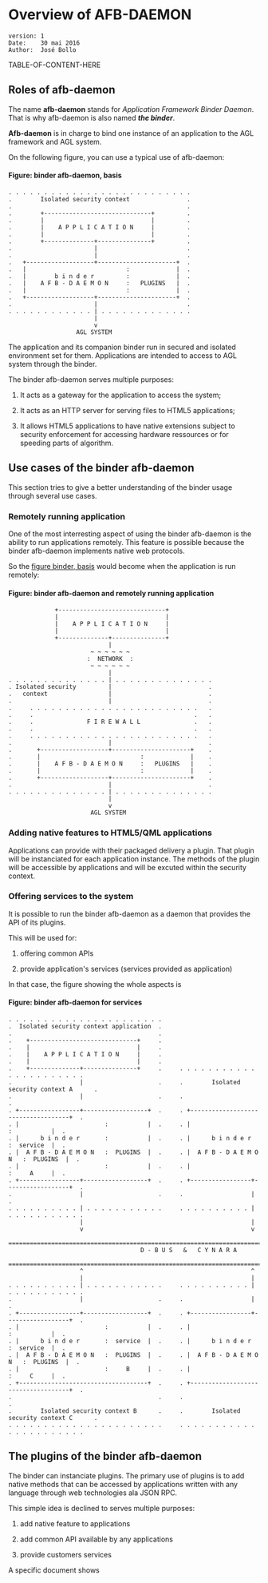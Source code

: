 Overview of AFB-DAEMON
======================
    version: 1
    Date:    30 mai 2016
    Author:  José Bollo

TABLE-OF-CONTENT-HERE

Roles of afb-daemon
-------------------

The name **afb-daemon** stands for *Application
Framework Binder Daemon*. That is why afb-daemon
is also named ***the binder***.

**Afb-daemon** is in charge to bind one instance of
an application to the AGL framework and AGL system.

On the following figure, you can use a typical use
of afb-daemon:

<a id="binder-fig-basis"><h4>Figure: binder afb-daemon, basis</h4></a>

	. . . . . . . . . . . . . . . . . . . . . . . . . .
	.        Isolated security context                .
	.                                                 .
	.        +------------------------------+         .
	.        |                              |         .
	.        |    A P P L I C A T I O N     |         .
	.        |                              |         .
	.        +--------------+---------------+         .
	.                       |                         .
	.                       |                         .
	.   +-------------------+----------------------+  .
	.   |                            :             |  .
	.   |        b i n d e r         :             |  .
	.   |    A F B - D A E M O N     :   PLUGINS   |  .
	.   |                            :             |  .
	.   +-------------------+----------------------+  .
	.                       |                         .
	. . . . . . . . . . . . | . . . . . . . . . . . . .
	                        |
	                        v
	                   AGL SYSTEM

The application and its companion binder run in secured and isolated
environment set for them. Applications are intended to access to AGL
system through the binder.

The binder afb-daemon serves multiple purposes:

1. It acts as a gateway for the application to access the system;

2. It acts as an HTTP server for serving files to HTML5 applications;

3. It allows HTML5 applications to have native extensions subject
to security enforcement for accessing hardware ressources or
for speeding parts of algorithm.

Use cases of the binder afb-daemon
----------------------------------

This section tries to give a better understanding of the binder
usage through several use cases.

### Remotely running application

One of the most interresting aspect of using the binder afb-daemon
is the ability to run applications remotely. This feature is
possible because the binder afb-daemon implements native web
protocols.

So the [figure binder, basis](#binder-fig-1) would become
when the application is run remotely:

<a id="binder-fig-remote"><h4>Figure: binder afb-daemon and remotely running application</h4></a>

	             +------------------------------+
	             |                              |
	             |    A P P L I C A T I O N     |
	             |                              |
	             +--------------+---------------+
	                            |
	                       ~ ~ ~ ~ ~ ~
	                      :  NETWORK  :
	                       ~ ~ ~ ~ ~ ~
	                            |
	. . . . . . . . . . . . . . | . . . . . . . . . . . . . .
	. Isolated security         |                           .
	.   context                 |                           .
	.                           |                           .
	.     . . . . . . . . . . . . . . . . . . . . . . . .   .
	.     .                                             .   .
	.     .               F I R E W A L L               .   .
	.     .                                             .   .
	.     . . . . . . . . . . . . . . . . . . . . . . . .   .
	.                           |                           .
	.       +-------------------+----------------------+    .
	.       |                            :             |    .
	.       |    A F B - D A E M O N     :   PLUGINS   |    .
	.       |                            :             |    .
	.       +-------------------+----------------------+    .
	.                           |                           .
	. . . . . . . . . . . . . . | . . . . . . . . . . . . . .
	                            |
	                            v
	                       AGL SYSTEM

### Adding native features to HTML5/QML applications

Applications can provide with their packaged delivery a plugin.
That plugin will be instanciated for each application instance.
The methods of the plugin will be accessible by applications and
will be excuted within the security context.

### Offering services to the system

It is possible to run the binder afb-daemon as a daemon that provides the
API of its plugins.

This will be used for:

1. offering common APIs

2. provide application's services (services provided as application)

In that case, the figure showing the whole aspects is

<a id="binder-fig-remote"><h4>Figure: binder afb-daemon for services</h4></a>

	. . . . . . . . . . . . . . . . . . . . . . 
	.  Isolated security context application  . 
	.                                         . 
	.    +------------------------------+     . 
	.    |                              |     . 
	.    |    A P P L I C A T I O N     |     . 
	.    |                              |     . 
	.    +--------------+---------------+     .     . . . . . . . . . . . . . . . . . . . . . .
	.                   |                     .     .        Isolated security context A      .
	.                   |                     .     .                                         .
	. +-----------------+------------------+  .     . +------------------------------------+  .
	. |                        :           |  .     . |                        :           |  .
	. |      b i n d e r       :           |  .     . |      b i n d e r       :  service  |  .
	. |  A F B - D A E M O N   :  PLUGINS  |  .     . |  A F B - D A E M O N   :  PLUGINS  |  .
	. |                        :           |  .     . |                        :     A     |  .
	. +-----------------+------------------+  .     . +-----------------+------------------+  .
	.                   |                     .     .                   |                     .
	. . . . . . . . . . | . . . . . . . . . . .     . . . . . . . . . . | . . . . . . . . . . .
	                    |                                               |
	                    v                                               v
	         ================================================================================
	                                     D - B U S   &   C Y N A R A
	         ================================================================================
	                    ^                                               ^
	                    |                                               |
	. . . . . . . . . . | . . . . . . . . . . .     . . . . . . . . . . | . . . . . . . . . . .
	.                   |                     .     .                   |                     .
	. +-----------------+------------------+  .     . +-----------------+------------------+  .
	. |                        :           |  .     . |                        :           |  .
	. |      b i n d e r       :  service  |  .     . |      b i n d e r       :  service  |  .
	. |  A F B - D A E M O N   :  PLUGINS  |  .     . |  A F B - D A E M O N   :  PLUGINS  |  .
	. |                        :     B     |  .     . |                        :     C     |  .
	. +------------------------------------+  .     . +------------------------------------+  .
	.                                         .     .                                         .
	.        Isolated security context B      .     .        Isolated security context C      .
	. . . . . . . . . . . . . . . . . . . . . .     . . . . . . . . . . . . . . . . . . . . . .


The plugins of the binder afb-daemon
------------------------------------

The binder can instanciate plugins. The primary use of plugins
is to add native methods that can be accessed by applications
written with any language through web technologies ala JSON RPC.

This simple idea is declined to serves multiple purposes:

1. add native feature to applications

2. add common API available by any applications

3. provide customers services

A specific document shows 

